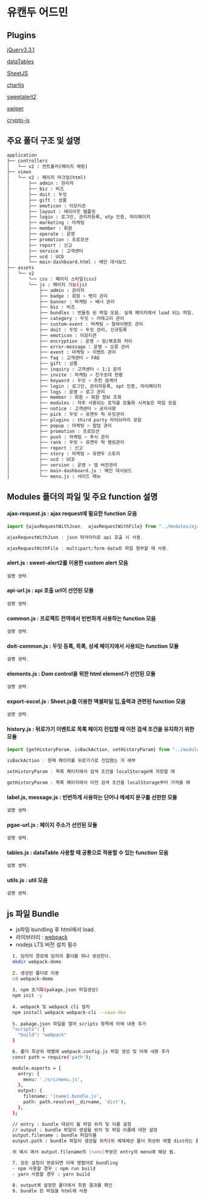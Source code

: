 # 유캔두 어드민

## Plugins
[jQuery3.3.1](https://jquery.com)

[dataTables](https://datatables.net)

[SheetJS](https://sheetjs.com)

[chartjs](https://www.chartjs.org)

[sweetalert2](https://sweetalert2.github.io)

[swiper](http://swiperjs.com)

[crypto-js](https://code.google.com/archive/p/crypto-js)

## 주요 폴더 구조 및 설명
```bash
application
├── controllers
│   └── v2 : 컨트롤러(페이지 매핑)
├── views
│   └── v2 : 페이지 마크업(html)
│       ├── admin : 관리자
│       ├── biz : 비즈
│       ├── doit : 두잇
│       ├── gift : 상품
│       ├── emoticon : 이모티콘
│       ├── layout : 레이아웃 템플릿
│       ├── login : 로그인, 관리자등록, otp 인증, 마이페이지
│       ├── marketing : 마케팅
│       ├── member : 회원
│       ├── operate : 운영
│       ├── promotion : 프로모션
│       ├── report : 신고
│       ├── service : 고객센터
│       ├── ucd : UCD
│       └── main-dashboard.html : 메인 대시보드
├── assets
│   └── v2
│       └── css : 페이지 스타일(css)
│       └── js : 페이지 기능(js)
│           ├── admin : 관리자
│           ├── badge : 회원 > 뱃지 관리
│           ├── banner : 마케팅 > 배너 관리
│           ├── biz : 비즈
│           ├── bundles : 번들링 된 파일 모음. 실제 페이지에서 load 되는 파일.
│           ├── category : 두잇 > 카테고리 관리
│           ├── custom-event : 마케팅 > 참여이벤트 관리
│           ├── doit : 두잇 > 두잇 관리, 신규등록
│           ├── emoticon : 이모티콘
│           ├── encryption : 운영 > 암/복호화 처리
│           ├── error-message : 운영 > 오류 관리
│           ├── event : 마케팅 > 이벤트 관리
│           ├── faq : 고객센터 > FAQ
│           ├── gift : 상품
│           ├── inquiry : 고객센터 > 1:1 문의
│           ├── invite : 마케팅 > 친구초대 현황
│           ├── keyword : 두잇 > 추천 검색어
│           ├── login : 로그인, 관리자등록, opt 인증, 마이페이지
│           ├── logs : 운영 > 로그 관리
│           ├── member : 회원 > 회원 정보 조회
│           ├── modules : 자주 사용되는 로직을 모듈화 시켜놓은 파일 모음
│           ├── notice : 고객센터 > 공지사항
│           ├── pick : 두잇 > 유캔두 픽 두잇관리
│           ├── plugins : third party 라이브러리 모음
│           ├── popup : 마케팅 > 팝업 관리
│           ├── promotion : 프로모션
│           ├── push : 마케팅 > 푸시 관리
│           ├── rank : 두잇 > 유캔두 픽 랭킹관리
│           ├── report : 신고
│           ├── story : 마케팅 > 유캔두 스토리 
│           ├── ucd : UCD
│           ├── version : 운영 > 앱 버전관리
│           ├── main-dashboard.js : 메인 대시보드
│           └── menu.js : 사이드 메뉴
```

## Modules 폴더의 파일 및 주요 function 설명

#### ajax-request.js : ajax request에 필요한 function 모음
```javascript
import {ajaxRequestWithJson,  ajaxRequestWithFile} from "../modules/ajax-request.js";

ajaxRequestWithJson : json 파라미터로 api 호출 시 사용.

ajaxRequestWithFile : multipart/form-data로 파일 첨부할 때 사용.
```

#### alert.js : sweet-alert2를 이용한 custom alert 모음
```javascript
설명 생략.
```

#### api-url.js : api 호출 url이 선언된 모듈
```javascript
설명 생략.
```

#### common.js : 프로젝트 전역에서 빈번하게 사용하는 function 모음
```javascript
설명 생략.
```

#### doit-common.js : 두잇 등록, 목록, 상세 페이지에서 사용되는 function 모듈
```javascript
설명 생략.
```

#### elements.js : Dom control을 위한 html element가 선언된 모듈
```javascript
설명 생략.
```

#### export-excel.js : Sheet.js를 이용한 엑셀파일 입,출력과 관련된 function 모음
```javascript
설명 생략.
```

#### history.js : 뒤로가기 이벤트로 목록 페이지 진입할 때 이전 검색 조건을 유지하기 위한 모듈
```javascript
import {getHistoryParam, isBackAction, setHistoryParam} from "../modules/history.js";

isBackAction : 현재 페이지를 뒤로가기로 진입했는 지 여부

setHistoryParam : 목록 페이지에서 검색 조건을 localStorage에 저장할 때

getHistoryParam : 목록 페이지에서 이전 검색 조건을 localStorage부터 가져올 때

```

#### label.js, message.js : 빈번하게 사용하는 단어나 메세지 문구를 선한한 모듈
```javascript
설명 생략.
```

#### pgae-url.js : 페이지 주소가 선언된 모듈
```javascript
설명 생략.
```

#### tables.js : dataTable 사용할 때 공통으로 적용할 수 있는 function 모음
```javascript
설명 생략.
```

#### utils.js : util 모음
```javascript
설명 생략.
```
## js 파일 Bundle
* js파일 bundling 후 html에서 load.
* 라이브러리 : [webpack](https://webpack.js.org/)
* nodejs LTS 버전 설치 필수
```bash
  1. 임의의 경로에 임의의 폴더를 하나 생성한다.
  mkdir webpack-demo
  
  2. 생성된 폴더로 이동
  cd webpack-demo
  
  3. npm 초기화(pakage.json 파일생성)
  npm init -y
  
  4. webpack 및 webpack cli 설치
  npm install webpack webpack-cli --save-dev
  
  5. pakage.json 파일을 열어 scripts 항목에 아래 내용 추가
  "scripts": {
    "build": "webpack"
  }
```
```bash
  6. 폴더 최상위 레벨에 webpack.config.js 파일 생성 및 아래 내용 추가
  const path = require('path');

  module.exports = {
    entry: {
      menu: './src/menu.js',
    },
    output: {
      filename: '[name].bundle.js',
      path: path.resolve(__dirname, 'dist'),
    },
  };

  // entry : bundle 대상이 될 파일 위치 및 이름 설정
  // output : bundle 파일이 생설될 위치 및 파일 이름에 대한 설정
  output.filename : bundle 파일이름
  output.path : bundle 파일이 생성될 위치(위 예제에선 폴더 최상위 레벨 dist라는 폴더에 생성됨)

  위 예시 에서 output.filename의 [name]부분은 entry의 menu에 해당 됨.
```
```bash
  7. 모든 설정이 완료되면 아래 명렬어로 bundling
  - npm 사용할 경우 : npm run build
  - yarn 사용할 경우 : yarn build

  8. output에 설정한 폴더에서 최종 결과물 확인
  9. bundle 된 파일을 html에 사용
```